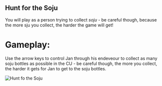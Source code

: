 ## Hunt for the Soju
You will play as a person trying to collect *soju* - be careful though, because the more sju you collect, the harder the game will get!

# Gameplay: 

Use the arrow keys to control Jan through his endeveour to collect as many soju bottles as possible in the CU - be careful though, the more you collect, the harder it gets for Jan to get to the soju bottles.

![Hunt fo the Soju](https://i.gyazo.com/0cc6089dfeef76c05303f3f04774e983.png)
